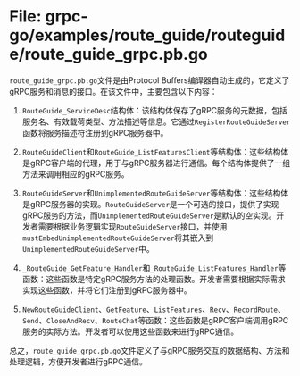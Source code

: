 # File: grpc-go/examples/route_guide/routeguide/route_guide_grpc.pb.go

`route_guide_grpc.pb.go`文件是由Protocol Buffers编译器自动生成的，它定义了gRPC服务和消息的接口。在该文件中，主要包含以下内容：

1. `RouteGuide_ServiceDesc`结构体：该结构体保存了gRPC服务的元数据，包括服务名、有效载荷类型、方法描述等信息。它通过`RegisterRouteGuideServer`函数将服务描述符注册到gRPC服务器中。

2. `RouteGuideClient`和`RouteGuide_ListFeaturesClient`等结构体：这些结构体是gRPC客户端的代理，用于与gRPC服务器进行通信。每个结构体提供了一组方法来调用相应的gRPC服务。

3. `RouteGuideServer`和`UnimplementedRouteGuideServer`等结构体：这些结构体是gRPC服务器的实现。`RouteGuideServer`是一个可选的接口，提供了实现gRPC服务的方法，而`UnimplementedRouteGuideServer`是默认的空实现。开发者需要根据业务逻辑实现`RouteGuideServer`接口，并使用`mustEmbedUnimplementedRouteGuideServer`将其嵌入到`UnimplementedRouteGuideServer`中。

4. `_RouteGuide_GetFeature_Handler`和`_RouteGuide_ListFeatures_Handler`等函数：这些函数是特定gRPC服务方法的处理函数。开发者需要根据实际需求实现这些函数，并将它们注册到gRPC服务器中。

5. `NewRouteGuideClient`、`GetFeature`、`ListFeatures`、`Recv`、`RecordRoute`、`Send`、`CloseAndRecv`、`RouteChat`等函数：这些函数是gRPC客户端调用gRPC服务的实际方法。开发者可以使用这些函数来进行gRPC通信。

总之，`route_guide_grpc.pb.go`文件定义了与gRPC服务交互的数据结构、方法和处理逻辑，方便开发者进行gRPC通信。

